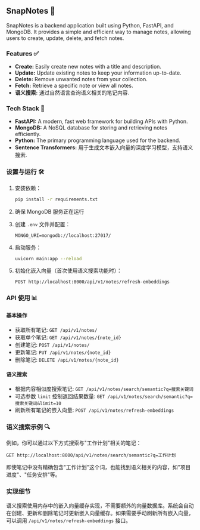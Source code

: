 ## SnapNotes 📝

SnapNotes is a backend application built using Python, FastAPI, and MongoDB. It provides a simple and efficient way to manage notes, allowing users to create, update, delete, and fetch notes.

### Features ✅

- **Create:** Easily create new notes with a title and description.
- **Update:** Update existing notes to keep your information up-to-date.
- **Delete:** Remove unwanted notes from your collection.
- **Fetch:** Retrieve a specific note or view all notes.
- **语义搜索:** 通过自然语言查询语义相关的笔记内容.

### Tech Stack 🚀

- **FastAPI:** A modern, fast web framework for building APIs with Python.
- **MongoDB:** A NoSQL database for storing and retrieving notes efficiently.
- **Python:** The primary programming language used for the backend.
- **Sentence Transformers:** 用于生成文本嵌入向量的深度学习模型，支持语义搜索.

### 设置与运行 🛠️

1. 安装依赖：
   ```bash
   pip install -r requirements.txt
   ```

2. 确保 MongoDB 服务正在运行

3. 创建 `.env` 文件并配置：
   ```
   MONGO_URI=mongodb://localhost:27017/
   ```

4. 启动服务：
   ```bash
   uvicorn main:app --reload
   ```

5. 初始化嵌入向量（首次使用语义搜索功能时）：
   ```
   POST http://localhost:8000/api/v1/notes/refresh-embeddings
   ```

### API 使用 📊

#### 基本操作
- 获取所有笔记: `GET /api/v1/notes/`
- 获取单个笔记: `GET /api/v1/notes/{note_id}`
- 创建笔记: `POST /api/v1/notes/`
- 更新笔记: `PUT /api/v1/notes/{note_id}`
- 删除笔记: `DELETE /api/v1/notes/{note_id}`

#### 语义搜索
- 根据内容相似度搜索笔记: `GET /api/v1/notes/search/semantic?q=搜索关键词`
- 可选参数 `limit` 控制返回结果数量: `GET /api/v1/notes/search/semantic?q=搜索关键词&limit=10`
- 刷新所有笔记的嵌入向量: `POST /api/v1/notes/refresh-embeddings`

### 语义搜索示例 🔍

例如，你可以通过以下方式搜索与"工作计划"相关的笔记：
```
GET http://localhost:8000/api/v1/notes/search/semantic?q=工作计划
```

即使笔记中没有精确包含"工作计划"这个词，也能找到语义相关的内容，如"项目进度"、"任务安排"等。

### 实现细节

语义搜索使用内存中的嵌入向量缓存实现，不需要额外的向量数据库。系统会自动在创建、更新和删除笔记时更新嵌入向量缓存。如果需要手动刷新所有嵌入向量，可以调用 `/api/v1/notes/refresh-embeddings` 接口。
